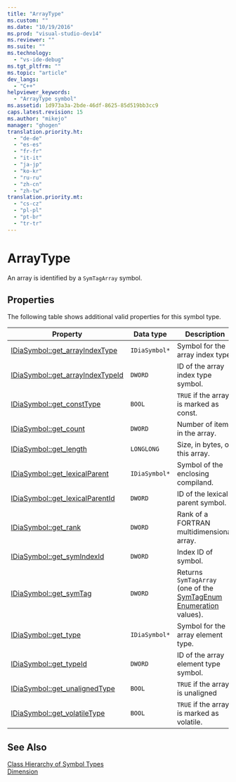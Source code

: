 ```yaml
---
title: "ArrayType"
ms.custom: ""
ms.date: "10/19/2016"
ms.prod: "visual-studio-dev14"
ms.reviewer: ""
ms.suite: ""
ms.technology: 
  - "vs-ide-debug"
ms.tgt_pltfrm: ""
ms.topic: "article"
dev_langs: 
  - "C++"
helpviewer_keywords: 
  - "ArrayType symbol"
ms.assetid: 1d973a3a-2bde-46df-8625-85d519bb3cc9
caps.latest.revision: 15
ms.author: "mikejo"
manager: "ghogen"
translation.priority.ht: 
  - "de-de"
  - "es-es"
  - "fr-fr"
  - "it-it"
  - "ja-jp"
  - "ko-kr"
  - "ru-ru"
  - "zh-cn"
  - "zh-tw"
translation.priority.mt: 
  - "cs-cz"
  - "pl-pl"
  - "pt-br"
  - "tr-tr"
---
```

# ArrayType
An array is identified by a `SymTagArray` symbol.  
  
## Properties  
 The following table shows additional valid properties for this symbol type.  
  
|Property|Data type|Description|  
|--------------|---------------|-----------------|  
|[IDiaSymbol::get_arrayIndexType](../debug-interface-access/idiasymbol--get_arrayindextype.md)|`IDiaSymbol*`|Symbol for the array index type.|  
|[IDiaSymbol::get_arrayIndexTypeId](../debug-interface-access/idiasymbol--get_arrayindextypeid.md)|`DWORD`|ID of the array index type symbol.|  
|[IDiaSymbol::get_constType](../debug-interface-access/idiasymbol--get_consttype.md)|`BOOL`|`TRUE` if the array is marked as const.|  
|[IDiaSymbol::get_count](../debug-interface-access/idiasymbol--get_count.md)|`DWORD`|Number of items in the array.|  
|[IDiaSymbol::get_length](../debug-interface-access/idiasymbol--get_length.md)|`LONGLONG`|Size, in bytes, of this array.|  
|[IDiaSymbol::get_lexicalParent](../debug-interface-access/idiasymbol--get_lexicalparent.md)|`IDiaSymbol*`|Symbol of the enclosing compiland.|  
|[IDiaSymbol::get_lexicalParentId](../debug-interface-access/idiasymbol--get_lexicalparentid.md)|`DWORD`|ID of the lexical parent symbol.|  
|[IDiaSymbol::get_rank](../debug-interface-access/idiasymbol--get_rank.md)|`DWORD`|Rank of a FORTRAN multidimensional array.|  
|[IDiaSymbol::get_symIndexId](../debug-interface-access/idiasymbol--get_symindexid.md)|`DWORD`|Index ID of symbol.|  
|[IDiaSymbol::get_symTag](../debug-interface-access/idiasymbol--get_symtag.md)|`DWORD`|Returns `SymTagArray` (one of the [SymTagEnum Enumeration](../debug-interface-access/symtagenum.md) values).|  
|[IDiaSymbol::get_type](../debug-interface-access/idiasymbol--get_type.md)|`IDiaSymbol*`|Symbol for the array element type.|  
|[IDiaSymbol::get_typeId](../debug-interface-access/idiasymbol--get_typeid.md)|`DWORD`|ID of the array element type symbol.|  
|[IDiaSymbol::get_unalignedType](../debug-interface-access/idiasymbol--get_unalignedtype.md)|`BOOL`|`TRUE` if the array is unaligned|  
|[IDiaSymbol::get_volatileType](../debug-interface-access/idiasymbol--get_volatiletype.md)|`BOOL`|`TRUE` if the array is marked as volatile.|  
  
## See Also  
 [Class Hierarchy of Symbol Types](../debug-interface-access/class-hierarchy-of-symbol-types.md)   
 [Dimension](../debug-interface-access/dimension.md)